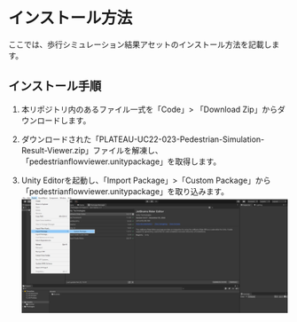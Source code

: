 # インストール方法
ここでは、歩行シミュレーション結果アセットのインストール方法を記載します。

## インストール手順
1. 本リポジトリ内のあるファイル一式を「Code」> 「Download Zip」からダウンロードします。

2. ダウンロードされた「PLATEAU-UC22-023-Pedestrian-Simulation-Result-Viewer.zip」ファイルを解凍し、「pedestrianflowviewer.unitypackage」を取得します。

3. Unity Editorを起動し、「Import Package」>「Custom Package」から「pedestrianflowviewer.unitypackage」を取り込みます。
![](../images/import-packages.png)